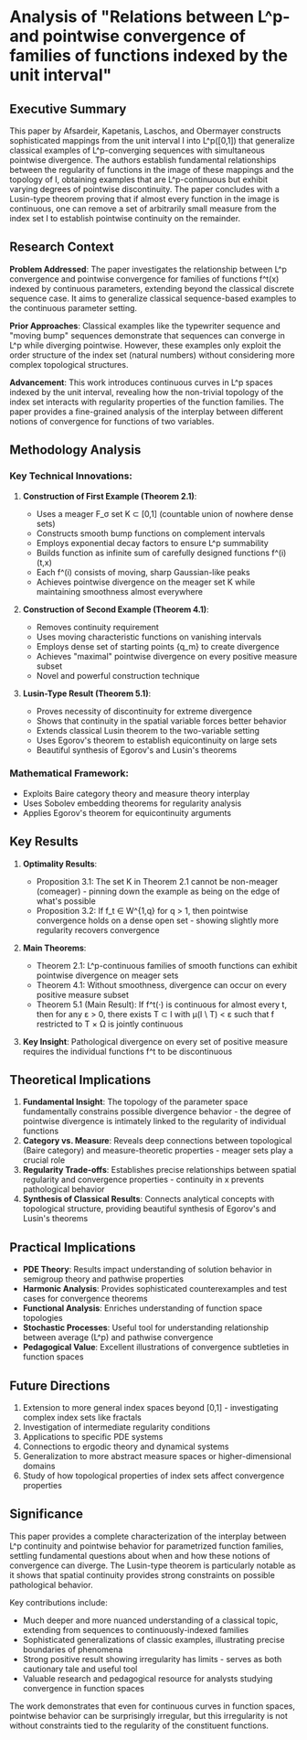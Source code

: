 # Analysis of "Relations between L^p- and pointwise convergence of families of functions indexed by the unit interval"

## Executive Summary

This paper by Afsardeir, Kapetanis, Laschos, and Obermayer constructs sophisticated mappings from the unit interval I into L^p([0,1]) that generalize classical examples of L^p-converging sequences with simultaneous pointwise divergence. The authors establish fundamental relationships between the regularity of functions in the image of these mappings and the topology of I, obtaining examples that are L^p-continuous but exhibit varying degrees of pointwise discontinuity. The paper concludes with a Lusin-type theorem proving that if almost every function in the image is continuous, one can remove a set of arbitrarily small measure from the index set I to establish pointwise continuity on the remainder.

## Research Context

**Problem Addressed**: The paper investigates the relationship between L^p convergence and pointwise convergence for families of functions f^t(x) indexed by continuous parameters, extending beyond the classical discrete sequence case. It aims to generalize classical sequence-based examples to the continuous parameter setting.

**Prior Approaches**: Classical examples like the typewriter sequence and "moving bump" sequences demonstrate that sequences can converge in L^p while diverging pointwise. However, these examples only exploit the order structure of the index set (natural numbers) without considering more complex topological structures.

**Advancement**: This work introduces continuous curves in L^p spaces indexed by the unit interval, revealing how the non-trivial topology of the index set interacts with regularity properties of the function families. The paper provides a fine-grained analysis of the interplay between different notions of convergence for functions of two variables.

## Methodology Analysis

### Key Technical Innovations:

1. **Construction of First Example (Theorem 2.1)**:
   - Uses a meager F_σ set K ⊂ [0,1] (countable union of nowhere dense sets)
   - Constructs smooth bump functions on complement intervals
   - Employs exponential decay factors to ensure L^p summability
   - Builds function as infinite sum of carefully designed functions f^(i)(t,x)
   - Each f^(i) consists of moving, sharp Gaussian-like peaks
   - Achieves pointwise divergence on the meager set K while maintaining smoothness almost everywhere

2. **Construction of Second Example (Theorem 4.1)**:
   - Removes continuity requirement
   - Uses moving characteristic functions on vanishing intervals
   - Employs dense set of starting points {q_m} to create divergence
   - Achieves "maximal" pointwise divergence on every positive measure subset
   - Novel and powerful construction technique

3. **Lusin-Type Result (Theorem 5.1)**:
   - Proves necessity of discontinuity for extreme divergence
   - Shows that continuity in the spatial variable forces better behavior
   - Extends classical Lusin theorem to the two-variable setting
   - Uses Egorov's theorem to establish equicontinuity on large sets
   - Beautiful synthesis of Egorov's and Lusin's theorems

### Mathematical Framework:
- Exploits Baire category theory and measure theory interplay
- Uses Sobolev embedding theorems for regularity analysis
- Applies Egorov's theorem for equicontinuity arguments

## Key Results

1. **Optimality Results**:
   - Proposition 3.1: The set K in Theorem 2.1 cannot be non-meager (comeager) - pinning down the example as being on the edge of what's possible
   - Proposition 3.2: If f_t ∈ W^{1,q} for q > 1, then pointwise convergence holds on a dense open set - showing slightly more regularity recovers convergence

2. **Main Theorems**:
   - Theorem 2.1: L^p-continuous families of smooth functions can exhibit pointwise divergence on meager sets
   - Theorem 4.1: Without smoothness, divergence can occur on every positive measure subset
   - Theorem 5.1 (Main Result): If f^t(·) is continuous for almost every t, then for any ε > 0, there exists T ⊂ I with μ(I \ T) < ε such that f restricted to T × Ω is jointly continuous

3. **Key Insight**: Pathological divergence on every set of positive measure requires the individual functions f^t to be discontinuous

## Theoretical Implications

1. **Fundamental Insight**: The topology of the parameter space fundamentally constrains possible divergence behavior - the degree of pointwise divergence is intimately linked to the regularity of individual functions
2. **Category vs. Measure**: Reveals deep connections between topological (Baire category) and measure-theoretic properties - meager sets play a crucial role
3. **Regularity Trade-offs**: Establishes precise relationships between spatial regularity and convergence properties - continuity in x prevents pathological behavior
4. **Synthesis of Classical Results**: Connects analytical concepts with topological structure, providing beautiful synthesis of Egorov's and Lusin's theorems

## Practical Implications

- **PDE Theory**: Results impact understanding of solution behavior in semigroup theory and pathwise properties
- **Harmonic Analysis**: Provides sophisticated counterexamples and test cases for convergence theorems
- **Functional Analysis**: Enriches understanding of function space topologies
- **Stochastic Processes**: Useful tool for understanding relationship between average (L^p) and pathwise convergence
- **Pedagogical Value**: Excellent illustrations of convergence subtleties in function spaces

## Future Directions

1. Extension to more general index spaces beyond [0,1] - investigating complex index sets like fractals
2. Investigation of intermediate regularity conditions
3. Applications to specific PDE systems
4. Connections to ergodic theory and dynamical systems
5. Generalization to more abstract measure spaces or higher-dimensional domains
6. Study of how topological properties of index sets affect convergence properties

## Significance

This paper provides a complete characterization of the interplay between L^p continuity and pointwise behavior for parametrized function families, settling fundamental questions about when and how these notions of convergence can diverge. The Lusin-type theorem is particularly notable as it shows that spatial continuity provides strong constraints on possible pathological behavior.

Key contributions include:
- Much deeper and more nuanced understanding of a classical topic, extending from sequences to continuously-indexed families
- Sophisticated generalizations of classic examples, illustrating precise boundaries of phenomena
- Strong positive result showing irregularity has limits - serves as both cautionary tale and useful tool
- Valuable research and pedagogical resource for analysts studying convergence in function spaces

The work demonstrates that even for continuous curves in function spaces, pointwise behavior can be surprisingly irregular, but this irregularity is not without constraints tied to the regularity of the constituent functions.